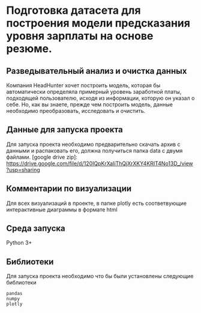 # Подготовка датасета для построения модели предсказания уровня зарплаты на основе резюме.
## Разведывательный анализ и очистка данных

Компания HeadHunter хочет построить модель, которая бы автоматически определяла примерный уровень заработной платы, подходящей пользователю, исходя из информации, которую он указал о себе. Но, как вы знаете, прежде чем построить модель, данные необходимо преобразовать, исследовать и очистить. 

## Данные для запуска проекта
Для запуска проекта необходимо предварительно скачать архив с данными и распаковать его, должна получиться папка data с двумя файлами.
[google drive zip]: https://drive.google.com/file/d/120IQpKrXaIiThQjXrXKY4KRIT4No13D_/view?usp=sharing

## Комментарии по визуализации
Для всех визуализаций в проекте, в папке plotly есть соответвующие интерактивные диаграммы в формате html

## Среда запуска
Python 3+

## Библиотеки
Для запуска проекта необходимо что бы были установлены следующие библиотеки
```
pandas
numpy
plotly
```